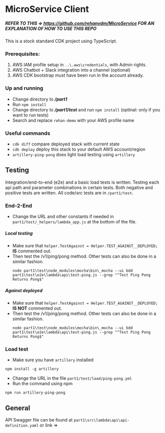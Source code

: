 # MicroService Client

##### REFER TO THIS => https://github.com/rehanvdm/MicroService FOR AN EXPLANATION OF HOW TO USE THIS REPO

This is a stock standard CDK project using TypeScript. 

### Prerequisites:
1. AWS IAM profile setup in `..\.aws\credentials`, with Admin rights.
2. AWS Chatbot + Slack integration into a channel (optional)
3. AWS CDK bootstrap must have been run in the account already.

### Up and running
 * Change directory to ***/part1***
 * Run `npm install`
 * Change directory to ***/part1/test*** and run `npm install` (optinal: only if you want to run tests)
 * Search and replace `rehan-demo` with your AWS profile name

### Useful commands
 * `cdk diff`                   compare deployed stack with current state
 * `cdk deploy`                 deploy this stack to your default AWS account/region
 * `artillery-ping-pong`        does light load testing using `artillery`

## Testing 

Integration/end-to-end (e2e) and a basic load tests is written. Testing each api path and parameter combinations in certain tests. 
Both negative and positive tests are written. All code/src tests are in `/part1/test`.

### End-2-End

- Change the URL and other constants if needed in `part1/test/_helpers/lambda_app.js` at the bottom of the file.

##### Local testing
- Make sure that ``helper.TestAgainst = Helper.TEST_AGAINST__DEPLOYED;``  **IS** commented out.
- Then test the /v1/ping/pong method. Other tests can also be done in a similar fashion.
    ```
    node part1\test\node_modules\mocha\bin\_mocha --ui bdd  part1\test\e2e\lambda\api\test-ping.js --grep "^Test Ping Pong Returns Pong$"
    ```
  
##### Against deployed
- Make sure that ``helper.TestAgainst = Helper.TEST_AGAINST__DEPLOYED;``  **IS NOT** commented out.
- Then test the /v1/ping/pong method. Other tests can also be done in a similar fashion.
    ```
    node part1\test\node_modules\mocha\bin\_mocha --ui bdd  part1\test\e2e\lambda\api\test-ping.js --grep "^Test Ping Pong Returns Pong$"
    ```
  
### Load test
- Make sure you have `artillery` installed 
```
npm install -g artillery
```
- Change the URL in the file `part1/test/load/ping-pong.yml`
- Run the command using npm 
```
npm run artillery-ping-pong
```

## General

API Swagger file can be found at `part1\src\lambda\api\api-definition.yaml` or link => 